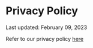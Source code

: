 <h1>Privacy Policy</h1>
<p>Last updated: February 09, 2023</p>

<p>Refer to our privacy policy <a href="https://authifyweb.com/resources/privacy.html"> here </a>
